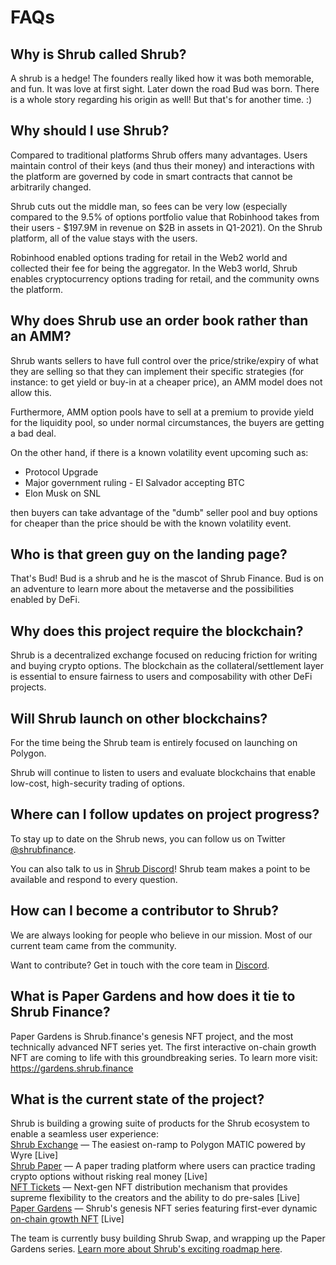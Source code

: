 # FAQs

## Why is Shrub called Shrub?

A shrub is a hedge! The founders really liked how it was both memorable, and fun. It was love at first sight. Later down the road Bud was born. There is a whole story regarding his origin as well! But that's for another time. :)

## Why should I use Shrub?

Compared to traditional platforms Shrub offers many advantages. Users maintain control of their keys \(and thus their money\) and interactions with the platform are governed by code in smart contracts that cannot be arbitrarily changed.

Shrub cuts out the middle man, so fees can be very low \(especially compared to the 9.5% of options portfolio value that Robinhood takes from their users - $197.9M in revenue on $2B in assets in Q1-2021\). On the Shrub platform, all of the value stays with the users.

Robinhood enabled options trading for retail in the Web2 world and collected their fee for being the aggregator. In the Web3 world, Shrub enables cryptocurrency options trading for retail, and the community owns the platform.

## Why does Shrub use an order book rather than an AMM?

Shrub wants sellers to have full control over the price/strike/expiry of what they are selling so that they can implement their specific strategies \(for instance: to get yield or buy-in at a cheaper price\), an AMM model does not allow this.

Furthermore, AMM option pools have to sell at a premium to provide yield for the liquidity pool, so under normal circumstances, the buyers are getting a bad deal.

On the other hand, if there is a known volatility event upcoming such as:

* Protocol Upgrade
* Major government ruling - El Salvador accepting BTC
* Elon Musk on SNL

then buyers can take advantage of the "dumb" seller pool and buy options for cheaper than the price should be with the known volatility event.

## Who is that green guy on the landing page?

That's Bud! Bud is a shrub and he is the mascot of Shrub Finance. Bud is on an adventure to learn more about the metaverse and the possibilities enabled by DeFi.


## Why does this project require the blockchain?

Shrub is a decentralized exchange focused on reducing friction for writing and buying crypto options. The blockchain as the collateral/settlement layer is essential to ensure fairness to users and composability with other DeFi projects.

## Will Shrub launch on other blockchains?

For the time being the Shrub team is entirely focused on launching on Polygon.

Shrub will continue to listen to users and evaluate blockchains that enable low-cost, high-security trading of options.

## Where can I follow updates on project progress?

To stay up to date on the Shrub news, you can follow us on Twitter [@shrubfinance](https://twitter.com/shrubfinance).

You can also talk to us in [Shrub Discord](https://discord.gg/csusZhYgTg)! Shrub team makes a point to be available and respond to every question.  

## How can I become a contributor to Shrub?
We are always looking for people who believe in our mission. Most of our current team came from the community. 

Want to contribute? Get in touch with the core team in [Discord](https://discord.gg/csusZhYgTg). 

## What is Paper Gardens and how does it tie to Shrub Finance?

Paper Gardens is Shrub.finance's genesis NFT project, and the most technically advanced NFT series yet. The first interactive on-chain growth NFT are coming to life with this groundbreaking series. To learn more visit: https://gardens.shrub.finance

## What is the current state of the project?

Shrub is building a growing suite of products for the Shrub ecosystem to enable a seamless user experience:  
[Shrub Exchange](https://exchange.shrub.finance) — The easiest on-ramp to Polygon MATIC powered by Wyre  [Live]  
[Shrub Paper](https://paper.shrub.finance) — A paper trading platform where users can practice trading crypto options without risking real money [Live]    
[NFT Tickets](https://medium.com/@shrubfinance/nft-tickets-the-next-generation-of-distribution-eab1e0fdc317) — Next-gen NFT distribution mechanism that provides supreme flexibility to the creators and the ability to do pre-sales [Live]  
[Paper Gardens](https://gardens.shrub.finance) — Shrub's genesis NFT series featuring first-ever dynamic [on-chain growth NFT](https://medium.com/@shrubfinance/paper-gardens-the-first-on-chain-growth-nft-84de2e647d8f) [Live]

The team is currently busy building Shrub Swap, and wrapping up the Paper Gardens series. [Learn more about Shrub's exciting roadmap here](https://medium.com/@shrubfinance/shrub-roadmap-2022-b947b5ce1435).







